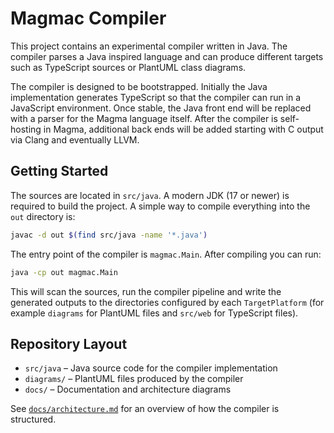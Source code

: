 # Magmac Compiler

This project contains an experimental compiler written in Java. The compiler parses a Java inspired language and can produce different targets such as TypeScript sources or PlantUML class diagrams.

The compiler is designed to be bootstrapped. Initially the Java implementation
generates TypeScript so that the compiler can run in a JavaScript environment.
Once stable, the Java front end will be replaced with a parser for the Magma
language itself. After the compiler is self-hosting in Magma, additional back
ends will be added starting with C output via Clang and eventually LLVM.

## Getting Started

The sources are located in `src/java`. A modern JDK (17 or newer) is required to build the project. A simple way to compile everything into the `out` directory is:

```bash
javac -d out $(find src/java -name '*.java')
```

The entry point of the compiler is `magmac.Main`. After compiling you can run:

```bash
java -cp out magmac.Main
```

This will scan the sources, run the compiler pipeline and write the generated outputs to the directories configured by each `TargetPlatform` (for example `diagrams` for PlantUML files and `src/web` for TypeScript files).

## Repository Layout

- `src/java` – Java source code for the compiler implementation
- `diagrams/` – PlantUML files produced by the compiler
- `docs/` – Documentation and architecture diagrams

See [`docs/architecture.md`](docs/architecture.md) for an overview of how the compiler is structured.
